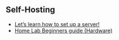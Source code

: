 ## Self-Hosting

- [Let’s learn how to set up a server!](https://self-hosting.compilade.net/)
- [Home Lab Beginners guide (Hardware)](https://linuxblog.io/home-lab-beginners-guide-hardware/)
